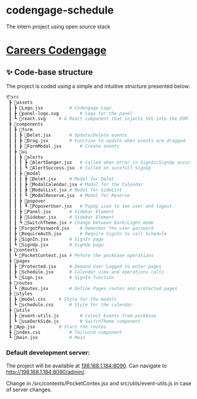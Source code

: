 # codengage-schedule
The intern project using open source stack

# [Careers Codengage](https://carrers.codengage.com/)

## ✨ Code-base structure

The project is coded using a simple and intuitive structure presented below:

```bash
📦src
 ┣ 📂assets
 ┃ ┣ 📜Logo.jsx			# Codengage Logo
 ┃ ┣ 📜panel-logo.svg		# Logo for the panel
 ┃ ┗ 📜react.svg		# A React component that injects SVG into the DOM
 ┣ 📂components
 ┃ ┣ 📂form
 ┃ ┃ ┣ 📜Delet.jsx		# Update/Delete events
 ┃ ┃ ┣ 📜Drag.jsx		# Function to update when events are dragged
 ┃ ┃ ┣ 📜FormModal.jsx		# Create events
 ┃ ┣ 📂ui
 ┃ ┃ ┣ 📂alerts
 ┃ ┃ ┃ ┣ 📜AlertDanger.jsx	# Called when error in SignIn/SignUp occur
 ┃ ┃ ┃ ┗ 📜AlertSuccess.jsx	# Called on sucefull SignUp
 ┃ ┃ ┣ 📂modal
 ┃ ┃ ┃ ┣ 📜Delet.jsx		# Modal for Delet
 ┃ ┃ ┃ ┣ 📜ModalCalendar.jsx	# Modal for the Calendar
 ┃ ┃ ┃ ┣ 📜ModalList.jsx	# Modal for SideList
 ┃ ┃ ┃ ┗ 📜ModalReserve.jsx	# Modal for Reserve
 ┃ ┃ ┣ 📂popover
 ┃ ┃ ┃ ┗ 📜PopoverUser.jsx	# PopUp icon to see user and logout
 ┃ ┃ ┣ 📜Panel.jsx		# Sidebar Element
 ┃ ┃ ┣ 📜Sidebar.jsx		# Sidebar Element
 ┃ ┃ ┗ 📜SwitchTheme.jsx	# Change between Dark/Light mode
 ┃ ┣ 📜ForgotPassword.jsx	# Remenber the user password
 ┃ ┣ 📜RequireAuth.jsx		# Require SignIn to call Schedule
 ┃ ┣ 📜SignIn.jsx		# SignIn page
 ┃ ┗ 📜SignUp.jsx		# SignUp page
 ┣ 📂contexts
 ┃ ┗ 📜PocketContext.jsx	# Peform the pockbase operations
 ┣ 📂pages
 ┃ ┣ 📜Protected.jsx		# Demand User Logged to enter pages
 ┃ ┣ 📜Schedule.jsx		# Calendar view and operations calls
 ┃ ┗ 📜Sign.jsx			# SignIn function
 ┣ 📂routes
 ┃ ┗ 📜Routes.jsx		# Define Pages routes and protected pages
 ┣ 📂styles
 ┃ ┣ 📜modal.css		# Style for the modals
 ┃ ┗ 📜schedule.css		# Style for the calendar
 ┣ 📂utils
 ┃ ┣ 📜event-utils.js		# Colect Events from pockbase 
 ┃ ┗ 📜useDarkSide.js		# SwitchTheme component
 ┣ 📜App.jsx			# Start the routes
 ┣ 📜index.css			# Tailwind component
 ┗ 📜main.jsx			# Main
```

### Default development server:

The project will be available at [198.168.1.184:8090](http://198.168.1.184:8090). Can navigate to http://198.168.1.184:8090/admin/.

Change in /src/contexts/PocketContex.jsx and src/utils/event-utils.js in case of server changes.
